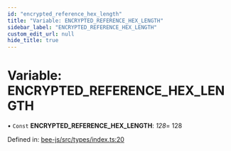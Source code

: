 ```yaml
---
id: "encrypted_reference_hex_length"
title: "Variable: ENCRYPTED_REFERENCE_HEX_LENGTH"
sidebar_label: "ENCRYPTED_REFERENCE_HEX_LENGTH"
custom_edit_url: null
hide_title: true
---
```


# Variable: ENCRYPTED\_REFERENCE\_HEX\_LENGTH

• `Const` **ENCRYPTED\_REFERENCE\_HEX\_LENGTH**: *128*= 128

Defined in: [bee-js/src/types/index.ts:20](https://github.com/ethersphere/bee-js/blob/430becc/src/types/index.ts#L20)
